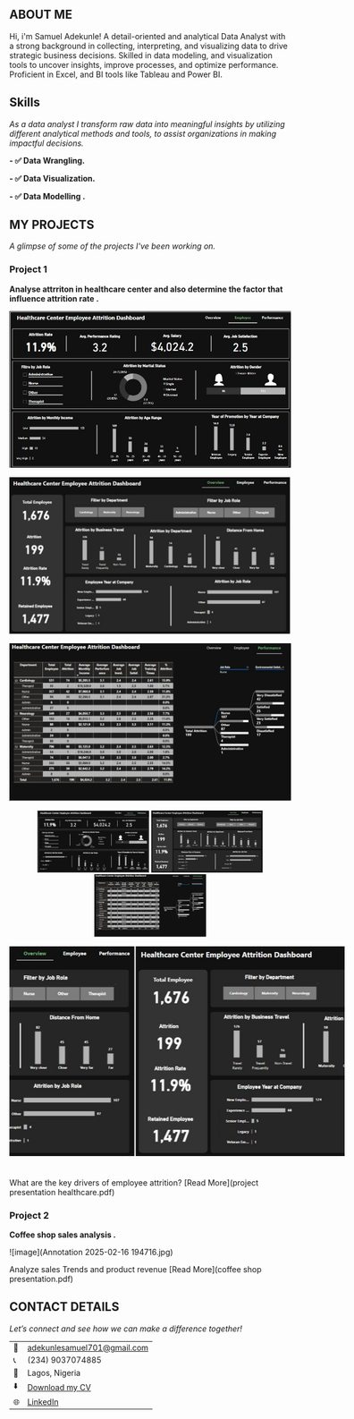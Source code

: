 <!--Section 1: Introduce your self-->
## ABOUT ME

Hi, i'm Samuel Adekunle! A detail-oriented and analytical Data Analyst with a strong background in collecting, interpreting, and visualizing data to drive strategic business decisions. Skilled in data modeling, and visualization tools to uncover insights, improve processes, and optimize performance. Proficient in Excel, and BI tools like Tableau and Power BI.


<!--Mention your top/relevant skills here - core and soft skills-->
## Skills

*As a data analyst I transform raw data into meaningful insights by utilizing different analytical methods and tools, to assist organizations in making impactful decisions.*

**- ✅ Data Wrangling.**

**- ✅ Data Visualization.** 

**- ✅ Data Modelling .**

<!--Section 2: List 3-4 key projects-->

## MY PROJECTS 

*A glimpse of some of the projects I've been working on.*

### Project 1

**Analyse attrriton in healthcare center and also determine the factor that influence attrition rate .**

![image1]({68300354-8FAA-4885-BA27-2FEAAC6E3888}.png.jpg)

![image2]({B047F575-6B16-4302-921F-9D82EED22CED}.png.jpg)

![image3]({B7C1CEE6-DB4A-4ACD-A405-DB9296ED1D39}.png.jpg)


<p align="center">
  <img src="{68300354-8FAA-4885-BA27-2FEAAC6E3888}.png.jpg" width="200">
  <img src="{B047F575-6B16-4302-921F-9D82EED22CED}.png.jpg" width="200">
  <img src="{B7C1CEE6-DB4A-4ACD-A405-DB9296ED1D39}.png.jpg" width="200">
</p>


<!DOCTYPE html>
<html lang="en">
<head>
    <meta charset="UTF-8">
    <meta name="viewport" content="width=device-width, initial-scale=1.0">
    <title>Image Slider</title>
    <style>
        .slider {
            width: 600px;
            height: 400px;
            position: relative;
            overflow: hidden;
        }
        .slides {
            display: flex;
            width: 250%;
            animation: slide 15s infinite;
        }
        .slides img {
            width: 45%;
        }
        @keyframes slide {
            0% { transform: translateX(0); }
            33% { transform: translateX(-100%); }
            66% { transform: translateX(-200%); }
            100% { transform: translateX(0); }
        }
    </style>
</head>
<body>
    <div class="slider">
        <div class="slides">
            <img src="{68300354-8FAA-4885-BA27-2FEAAC6E3888}.png.jpg" alt="Slide 1">
            <img src="{B047F575-6B16-4302-921F-9D82EED22CED}.png.jpg" alt="Slide 2">
            <img src="{B047F575-6B16-4302-921F-9D82EED22CED}.png.jpg" alt="Slide 3">
        </div>
    </div>
</body>
</html>



What are the key drivers of employee attrition?
[Read More](project presentation healthcare.pdf)




### Project 2

**Coffee shop sales analysis .**

![image](Annotation 2025-02-16 194716.jpg)

Analyze sales Trends and product revenue
[Read More](coffee shop presentation.pdf)


## CONTACT DETAILS

*Let’s connect and see how we can make a difference together!*
<table>
  <tbody>
    <tr>
      <td>📧</td>
      <td><a href="mailto:adekunlesamuel701@gmail.com">adekunlesamuel701@gmail.com</a></td>
    </tr>
    <tr>
      <td>📞</td>
      <td>(234) 9037074885</td>
    </tr>
    <tr>
      <td>📍</td>
      <td>Lagos, Nigeria</td>
    </tr>
    <tr>
      <td>⬇️</td>
      <td><a href="https:SAMMY DATA RESUME.pdf">Download my CV</a></td>
    </tr>
    <tr>
      <td>🌐</td>
      <td><a href="https://www.linkedin.com/in/samuel">LinkedIn</a></td>
    </tr>
     </tbody>
</table>

   





